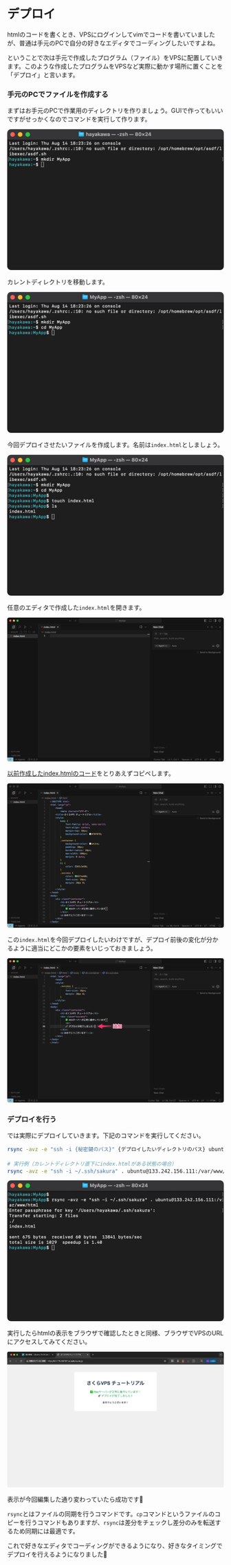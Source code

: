 # デプロイ

htmlのコードを書くとき、VPSにログインしてvimでコードを書いていましたが、普通は手元のPCで自分の好きなエディタでコーディングしたいですよね。

ということで次は手元で作成したプログラム（ファイル）をVPSに配置していきます。このような作成したプログラムをVPSなど実際に動かす場所に置くことを「デプロイ」と言います。

### 手元のPCでファイルを作成する

まずはお手元のPCで作業用のディレクトリを作りましょう。GUIで作ってもいいですがせっかくなのでコマンドを実行して作ります。

![mkdir](./assets/06/01.jpg)

カレントディレクトリを移動します。

![cd](./assets/06/02.jpg)

今回デプロイさせたいファイルを作成します。名前は`index.html`としましょう。

![touch](./assets/06/03.jpg)

任意のエディタで作成した`index.html`を開きます。

![エディタでindex.htmlを開く](./assets/06/04.jpg)

[以前作成したindex.htmlのコード](./04_create_html.md#htmlファイルの作成)をとりあえずコピペします。

![htmlをコピペ](./assets/06/05.jpg)

この`index.html`を今回デプロイしたいわけですが、デプロイ前後の変化が分かるように適当にどこかの要素をいじっておきましょう。

![htmlを変更](./assets/06/06.jpg)

### デプロイを行う

では実際にデプロイしていきます。下記のコマンドを実行してください。

```bash
rsync -avz -e "ssh -i {秘密鍵のパス}" {デプロイしたいディレクトリのパス} ubuntu@{vpsのipアドレス}:/var/www/html

# 実行例（カレントディレクトリ直下にindex.htmlがある状態の場合）
rsync -avz -e "ssh -i ~/.ssh/sakura" . ubuntu@133.242.156.111:/var/www/html
```

![rsync](./assets/06/07.jpg)

実行したらhtmlの表示をブラウザで確認したときと同様、ブラウザでVPSのURLにアクセスしてみてください。

![「デプロイが完了しました」の表示](./assets/06/08.jpg)

表示が今回編集した通り変わっていたら成功です🎉

`rsync`とはファイルの同期を行うコマンドです。`cp`コマンドというファイルのコピーを行うコマンドもありますが、`rsync`は差分をチェックし差分のみを転送するため同期には最適です。

これで好きなエディタでコーディングができるようになり、好きなタイミングでデプロイを行えるようになりました👏